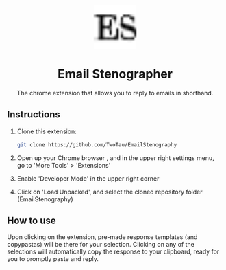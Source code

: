 <div align="center">
  <img alt="Logo" src="https://raw.githubusercontent.com/TwoTau/EmailStenography/master/icon.png" width="100" />
</div>

<h1 align="center">
  Email Stenographer
</h1>

<p align="center">The chrome extension that allows you to reply to emails in shorthand.</p>

## Instructions

1. Clone this extension:

   ```sh
   git clone https://github.com/TwoTau/EmailStenography
   ```
   
  2. Open up your Chrome browser , and in the upper right settings menu, go to 'More Tools' > 'Extensions'
  
  3. Enable 'Developer Mode' in the upper right corner
  
  4. Click on 'Load Unpacked', and select the cloned repository folder (EmailStenography)
  
  ## How to use
  
Upon clicking on the extension, pre-made response templates (and copypastas) will be there for your selection. Clicking on any of the selections will automatically copy the response to your clipboard, ready for you to promptly paste and reply.

